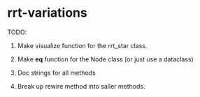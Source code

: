 # rrt-variations

TODO:

1. Make visualize function for the rrt_star class.

2. Make __eq__ function for the Node class (or just use a dataclass)

3. Doc strings for all methods

4. Break up rewire method into saller methods.
